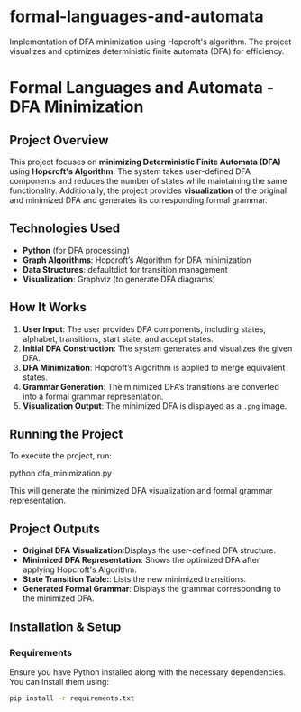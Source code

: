 # formal-languages-and-automata
Implementation of DFA minimization using Hopcroft's algorithm. The project visualizes and optimizes deterministic finite automata (DFA) for efficiency.
# **Formal Languages and Automata - DFA Minimization**

## **Project Overview**
This project focuses on **minimizing Deterministic Finite Automata (DFA)** using **Hopcroft's Algorithm**. The system takes user-defined DFA components and reduces the number of states while maintaining the same functionality. Additionally, the project provides **visualization** of the original and minimized DFA and generates its corresponding formal grammar.

## **Technologies Used**
- **Python** (for DFA processing)
- **Graph Algorithms**: Hopcroft’s Algorithm for DFA minimization
- **Data Structures**: defaultdict for transition management
- **Visualization**: Graphviz (to generate DFA diagrams)

## **How It Works**
1. **User Input**: The user provides DFA components, including states, alphabet, transitions, start state, and accept states.
2. **Initial DFA Construction**: The system generates and visualizes the given DFA.
3. **DFA Minimization**: Hopcroft’s Algorithm is applied to merge equivalent states.
4. **Grammar Generation**: The minimized DFA’s transitions are converted into a formal grammar representation.
5. **Visualization Output**: The minimized DFA is displayed as a `.png` image.


## **Running the Project**
To execute the project, run:

python dfa_minimization.py


This will generate the minimized DFA visualization and formal grammar representation.

## **Project Outputs**
- **Original DFA Visualization**:Displays the user-defined DFA structure.
- **Minimized DFA Representation**: Shows the optimized DFA after applying Hopcroft's Algorithm.
- **State Transition Table:**:  Lists the new minimized transitions.
- **Generated Formal Grammar**: Displays the grammar corresponding to the minimized DFA.

## **Installation & Setup**
### **Requirements**
Ensure you have Python installed along with the necessary dependencies. You can install them using:
```bash
pip install -r requirements.txt

